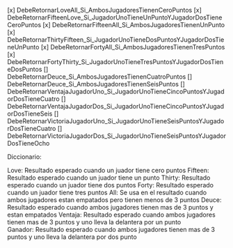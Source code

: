 [x] DebeRetornarLoveAll_Si_AmbosJugadoresTienenCeroPuntos
[x] DebeRetornarFifteenLove_Si_JugadorUnoTieneUnPuntoYJugadorDosTieneCeroPuntos
[x] DebeRetornarFifteenAll_Si_AmbosJugadoresTienenUnPunto
[x] DebeRetornarThirtyFifteen_Si_JugadorUnoTieneDosPuntosYJugadorDosTieneUnPunto 
[x] DebeRetornarFortyAll_Si_AmbosJugadoresTienenTresPuntos
[x] DebeRetornarFortyThirty_Si_JugadorUnoTieneTresPuntosYJugadorDosTieneDosPuntos
[] DebeRetornarDeuce_Si_AmbosJugadoresTienenCuatroPuntos
[] DebeRetornarDeuce_Si_AmbosJugadoresTienenSeisPuntos
[] DebeRetornarVentajaJugadorUno_Si_JugadorUnoTieneCincoPuntosYJugadorDosTieneCuatro
[] DebeRetornarVentajaJugadorDos_Si_JugadorUnoTieneCincoPuntosYJugadorDosTieneSeis
[] DebeRetornarVictoriaJugadorUno_Si_JugadorUnoTieneSeisPuntosYJugadorDosTieneCuatro
[] DebeRetornarVictoriaJugadorDos_Si_JugadorUnoTieneSeisPuntosYJugadorDosTieneOcho




Diccionario: 

Love: Resultado esperado cuando un juador tiene cero puntos
Fifteen: Resultado esperado cuando un juador tiene un punto
Thirty: Resultado esperado cuando un juador tiene dos puntos
Forty: Resultado esperado cuando un juador tiene tres puntos
All: Se usa en el resultado cuando ambos jugadores estan empatados pero tienen menos de 3 puntos
Deuce: Resultado esperado cuando ambos jugadores tienen mas de 3 puntos y estan empatados
Ventaja: Resultado esperado cuando ambos jugadores tienen mas de 3 puntos y uno lleva la delantera por un punto  
Ganador: Resultado esperado cuando ambos jugadores tienen mas de 3 puntos y uno lleva la delantera por dos punto  
